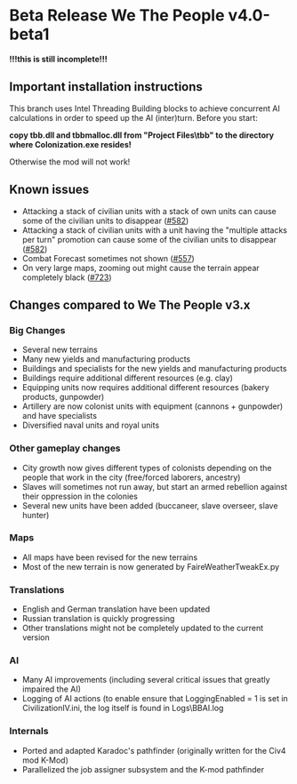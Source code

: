 # Beta Release We The People v4.0-beta1
**!!!this is still incomplete!!!**

## Important installation instructions
This branch uses Intel Threading Building blocks to achieve concurrent AI calculations in order to speed up the AI (inter)turn. 
Before you start:

**copy tbb.dll and tbbmalloc.dll from "Project Files\tbb" to the directory where Colonization.exe resides!**

Otherwise the mod will not work!

## Known issues
* Attacking a stack of civilian units with a stack of own units can cause some of the civilian units to disappear ([#582](https://github.com/We-the-People-civ4col-mod/Mod/issues/582))
* Attacking a stack of civilian units with a unit having the "multiple attacks per turn" promotion can cause some of the civilian units to disappear ([#582](https://github.com/We-the-People-civ4col-mod/Mod/issues/582))
* Combat Forecast sometimes not shown ([#557](https://github.com/We-the-People-civ4col-mod/Mod/issues/557))
* On very large maps, zooming out might cause the terrain appear completely black ([#723](https://github.com/We-the-People-civ4col-mod/Mod/issues/723))


## Changes compared to We The People v3.x
### Big Changes
* Several new terrains
* Many new yields and manufacturing products
* Buildings and specialists for the new yields and manufacturing products
* Buildings require additional different resources (e.g. clay)
* Equipping units now requires additional different resources (bakery products, gunpowder)
* Artillery are now colonist units with equipment (cannons + gunpowder) and have specialists
* Diversified naval units and royal units

### Other gameplay changes
* City growth now gives different types of colonists depending on the people that work in the city (free/forced laborers, ancestry)
* Slaves will sometimes not run away, but start an armed rebellion against their oppression in the colonies
* Several new units have been added (buccaneer, slave overseer, slave hunter)

### Maps
* All maps have been revised for the new terrains
* Most of the new terrain is now generated by FaireWeatherTweakEx.py  

### Translations
* English and German translation have been updated
* Russian translation is quickly progressing
* Other translations might not be completely updated to the current version

### AI
* Many AI improvements (including several critical issues that greatly impaired the AI)  
* Logging of AI actions (to enable ensure that LoggingEnabled = 1 is set in CivilizationIV.ini, the log itself is found in Logs\BBAI.log  

### Internals
* Ported and adapted Karadoc's pathfinder (originally written for the Civ4 mod K-Mod)  
* Parallelized the job assigner subsystem and the K-mod pathfinder

